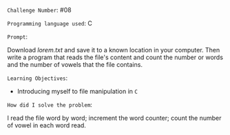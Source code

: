 `Challenge Number`: #08

`Programming language used`: C

`Prompt`:

Download *lorem.txt* and save it to a known location in your computer. Then write a program that reads the file's content and count the number or words and the number of vowels that the file contains.

`Learning Objectives`:

- Introducing myself to file manipulation in `C`

`How did I solve the problem`:

I read the file word by word; increment the word counter; count the number of vowel in each word read.